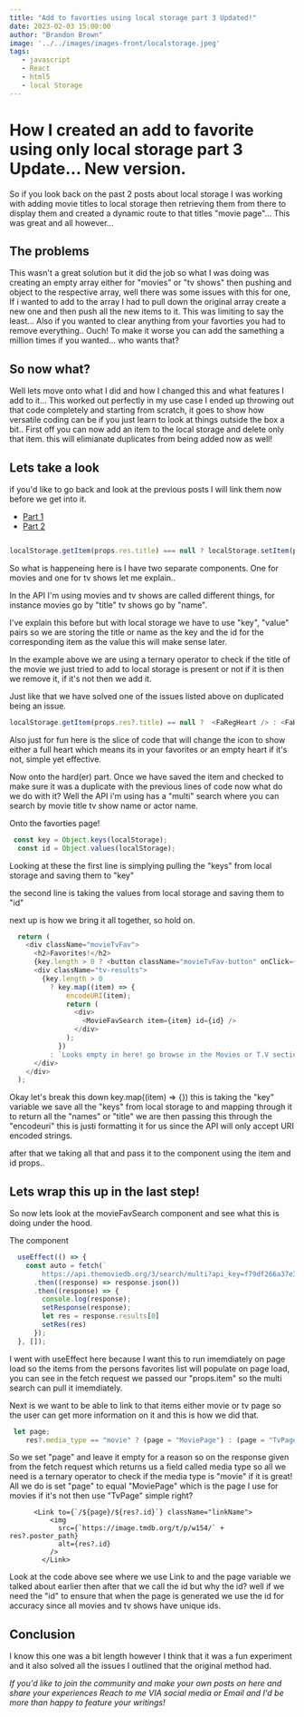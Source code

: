 ```yaml
---
title: "Add to favorties using local storage part 3 Updated!"
date: 2023-02-03 15:00:00
author: "Brandon Brown"
image: '../../images/images-front/localstorage.jpeg'
tags:
   - javascript
   - React
   - html5
   - local Storage
---
```


# How I created an add to favorite using only local storage part 3 Update... New version.

So if you look back on the past 2 posts about local storage I was working with adding movie titles to local storage then retrieving them from there to display them and created a dynamic route to that titles "movie page"... This was great and all however...

## The problems

This wasn't a great solution but it did the job so what I was doing was creating an empty array either for "movies" or "tv shows" then pushing and object to the respective array, well there was some issues with this for one, If i wanted to add to the array I had to pull down the original array create a new one and then push all the new items to it. This was limiting to say the least... Also if you wanted to clear anything from your favorties you had to remove everything.. Ouch! To make it worse you can add the samething a million times if you wanted... who wants that?

## So now what?

Well lets move onto what I did and how I changed this and what features I add to it... This worked out perfectly in my use case I ended up throwing out that code completely and starting from scratch, it goes to show how versatile coding can be if you just learn to look at  things outside the box a bit.. First off you can now add an item to the local storage and delete only that item. this will elimianate duplicates from being added now as well! 

## Lets take a look 
if you'd like to go back and look at the previous posts I will link them now before we get into it.

- [Part 1](https://www.jrdevsblog.com/add-to-favorties-using-local-storage-part-1/)
- [Part 2](https://www.jrdevsblog.com/add-to-favorties-using-local-storage-part-2/)

```js

localStorage.getItem(props.res.title) === null ? localStorage.setItem(props.res.title, props.res.id): localStorage.removeItem(props.res.title);

```

So what is happeneing here is I have two separate components. One for movies and one for tv shows let me explain.. 

In the API I'm using movies and tv shows are called different things, for instance movies go by "title" tv shows go by "name".

I've explain this before but with local storage we have to use "key", "value" pairs so we are storing the title or name as the key and the id for the corresponding item as the value this will make sense later.

In the example above we are using a ternary operator to check if the title of the movie we just tried to add to local storage is present or not if it is then we remove it, if it's not then we add it. 

Just like that we have solved one of the issues listed above on duplicated being an issue.

```js
localStorage.getItem(props.res?.title) == null ?  <FaRegHeart /> : <FaHeart /> 
```

Also just for fun here is the slice of code that will change the icon to show either a full heart which means its in your favorites or an empty heart if it's not, simple yet effective.

Now onto the hard(er) part. Once we have saved the item and checked to make sure it was a duplicate with the previous lines of code now what do we do with it? Well the API i'm using has a "multi" search where you can search by movie title tv show name or actor name.

Onto the favorties page!

```js
 const key = Object.keys(localStorage); 
  const id = Object.values(localStorage);
```

Looking at these the first line is simplying pulling the "keys" from local storage and saving them to "key"

the second line is taking the values from local storage and saving them to "id"

next up is how we bring it all together, so hold on.

```js
  return (
    <div className="movieTvFav">
      <h2>Favorites!</h2> 
      {key.length > 0 ? <button className="movieTvFav-button" onClick={clearAll}>Clear all</button> : ""}
      <div className="tv-results">
        {key.length > 0
          ? key.map((item) => {
              encodeURI(item);
              return (
                <div>
                  <MovieFavSearch item={item} id={id} />
                </div>
              );
            })
          : `Looks empty in here! go browse in the Movies or T.V sections to add something!`}
      </div>
    </div>
  );
```

Okay let's break this down key.map((item) => {}) this is taking the "key" variable we save all the "keys" from local storage to and mapping through it to return all the "names" or "title" we are then passing this through the "encodeuri" this is justi formatting it for us since the API will only accept URI encoded strings.

after that we taking all that and pass it to the <movieFavSearch> component using the item and id props..

## Lets wrap this up in the last step!

So now lets look at the movieFavSearch component and see what this is doing under the hood.

The component 

```js
  useEffect(() => {
    const auto = fetch(`
        https://api.themoviedb.org/3/search/multi?api_key=f79df266a37e366257a09e6b64a14de9&language=en-US&query=${props.item}&page=1&include_adult=false`)
      .then((response) => response.json())
      .then((response) => {
        console.log(response);
        setResponse(response);
        let res = response.results[0]
        setRes(res)
      });
  }, []);

```

I went with useEffect here because I want this to run imemdiately on page load so the items from the persons favorites list will populate on page load, you can see in the fetch request we passed our "props.item" so the multi search can pull it imemdiately.

Next is we want to be able to link to that items either movie or tv page so the user can get more information on it and this is how we did that.

```js
 let page;
    res?.media_type == "movie" ? (page = "MoviePage") : (page = "TvPage");

 ```

 So we set "page" and leave it empty for a reason so on the response given from the fetch request which returns us a field called media type so all we need is a ternary operator to check if the media type is "movie" if it is great! All we do is set "page" to equal "MoviePage" which is the page I use for movies if it's not then use "TvPage" simple right?

```
      <Link to={`/${page}/${res?.id}`} className="linkName">
          <img
            src={`https://image.tmdb.org/t/p/w154/` + res?.poster_path}
            alt={res?.id}
          />
        </Link>
```

Look at the code above see where we use Link to and the page variable we talked about earlier then after that we call the id but why the id? well if we need the "id" to ensure that when the page is generated we use the id for accuracy since all movies and tv shows have unique ids.

## Conclusion

I know this one was a bit length however I think that it was a fun experiment and it also solved all the issues I outlined that the original method had.

*If you'd like to join the community and make your own posts on here and share your experiences Reach to me VIA social media or Email and I'd be more than happy to feature your writings!* 













 